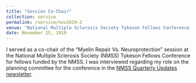 ```yaml
---
title: "Session Co-Chair"
collection: service
permalink: /service/nov2019-2
venue: "National Multiple Sclerosis Society Tykeson Fellows Conference “Myelin Repair Vs. Neuroprotection” session"
date: November 15, 2019
---
```


I served as a co-chair of the “Myelin Repair Vs. Neuroprotection” session at the National Multiple Sclerosis Society (NMSS) Tykeson Fellows Conference for fellows funded by the NMSS. I was interviewed regarding my role on the planning committee for the conference in the <a href="https://www.nationalmssociety.org/Breakthrough-MS/Quarterly-Updates/Winter-2019-2020" target="_blank">NMSS Quarterly Updates newsletter</a>.